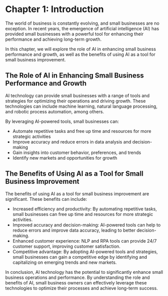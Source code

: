 Chapter 1: Introduction
=======================

The world of business is constantly evolving, and small businesses are no exception. In recent years, the emergence of artificial intelligence (AI) has provided small businesses with a powerful tool for enhancing their performance and achieving long-term growth.

In this chapter, we will explore the role of AI in enhancing small business performance and growth, as well as the benefits of using AI as a tool for small business improvement.

The Role of AI in Enhancing Small Business Performance and Growth
-----------------------------------------------------------------

AI technology can provide small businesses with a range of tools and strategies for optimizing their operations and driving growth. These technologies can include machine learning, natural language processing, and robotic process automation, among others.

By leveraging AI-powered tools, small businesses can:

* Automate repetitive tasks and free up time and resources for more strategic activities
* Improve accuracy and reduce errors in data analysis and decision-making
* Gain insights into customer behavior, preferences, and trends
* Identify new markets and opportunities for growth

The Benefits of Using AI as a Tool for Small Business Improvement
-----------------------------------------------------------------

The benefits of using AI as a tool for small business improvement are significant. These benefits can include:

* Increased efficiency and productivity: By automating repetitive tasks, small businesses can free up time and resources for more strategic activities.
* Improved accuracy and decision-making: AI-powered tools can help to reduce errors and improve data accuracy, leading to better decision-making.
* Enhanced customer experience: NLP and RPA tools can provide 24/7 customer support, improving customer satisfaction.
* Competitive advantage: By adopting AI-powered tools and strategies, small businesses can gain a competitive edge by identifying and capitalizing on emerging trends and new markets.

In conclusion, AI technology has the potential to significantly enhance small business operations and performance. By understanding the role and benefits of AI, small business owners can effectively leverage these technologies to optimize their processes and achieve long-term success.
